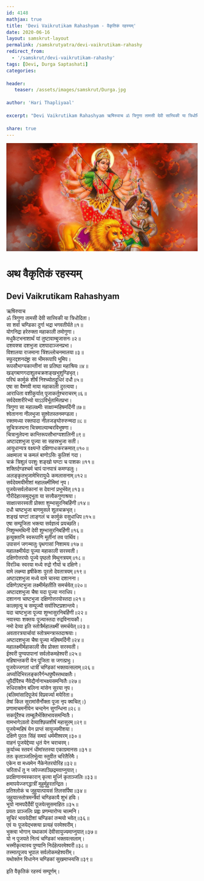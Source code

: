 ```yaml
---
id: 4148    
mathjax: true    
title: 'Devi Vaikrutikam Rahashyam - वैकृतिकं रहस्यम्'    
date: 2020-06-16    
layout: samskrut-layout 
permalink: /samskrutyatra/devi-vaikrutikam-rahashy
redirect_from: 
  - '/samskrut/devi-vaikrutikam-rahashy'
tags: [Devi, Durga Saptashati]    
categories:    
    
header:    
   teaser: /assets/images/samskrut/Durga.jpg    
    
author: 'Hari Thapliyaal'    
    
excerpt: "Devi Vaikrutikam Rahashyam ऋषिरुवाच ॐ त्रिगुणा तामसी देवी सात्त्विकी या त्रिधोदिता। सा शर्वा चण्डिका दुर्गा भद्रा भगवतीर्यते॥१॥ योगनिद्रा हरेरुक्ता महाकाली तमोगुणा। मधुकैटभनाशार्थं यां तुष्टावाम्बुजासनः॥२॥ दशवक्त्रा दशभुजा दशपादाञ्जनप्रभा। विशालया राजमाना त्रिंशल्लोचनमालया॥३॥ स्फुरद्दशनदंष्ट्रा सा भीमरूपापि भूमिप। रूपसौभाग्यकान्तीनां सा प्रतिष्ठा महाश्रियः॥४॥ खड्गबाणगदाशूलचक्रशङ्खभुशुण्डिभृत्।"
    
share: true    
---
```

![](/assets/images/samskrut/Durga.jpg)    
    
# अथ वैकृतिकं रहस्यम्    
## Devi Vaikrutikam Rahashyam    
    
ऋषिरुवाच    
ॐ त्रिगुणा तामसी देवी सात्त्विकी या त्रिधोदिता।    
सा शर्वा चण्डिका दुर्गा भद्रा भगवतीर्यते॥१॥    
योगनिद्रा हरेरुक्ता महाकाली तमोगुणा।    
मधुकैटभनाशार्थं यां तुष्टावाम्बुजासनः॥२॥    
दशवक्त्रा दशभुजा दशपादाञ्जनप्रभा।    
विशालया राजमाना त्रिंशल्लोचनमालया॥३॥    
स्फुरद्दशनदंष्ट्रा सा भीमरूपापि भूमिप।    
रूपसौभाग्यकान्तीनां सा प्रतिष्ठा महाश्रियः॥४॥    
खड्गबाणगदाशूलचक्रशङ्खभुशुण्डिभृत्।    
परिघं कार्मुकं शीर्षं निश्‍च्योतद्रुधिरं दधौ॥५॥    
एषा सा वैष्णवी माया महाकाली दुरत्यया।    
आराधिता वशीकुर्यात् पूजाकर्तुश्‍चराचरम्॥६॥    
सर्वदेवशरीरेभ्यो याऽऽविर्भूतामितप्रभा।    
त्रिगुणा सा महालक्ष्मीः साक्षान्महिषमर्दिनी॥७॥    
श्‍वेतानना नीलभुजा सुश्‍वेतस्तनमण्डला।    
रक्तमध्या रक्तपादा नीलजङ्घोरुरुन्मदा॥८॥    
सुचित्रजघना चित्रमाल्याम्बरविभूषणा।    
चित्रानुलेपना कान्तिरूपसौभाग्यशालिनी॥९॥    
अष्टादशभुजा पूज्या सा सहस्रभुजा सती।    
आयुधान्यत्र वक्ष्यन्ते दक्षिणाधःकरक्रमात्॥१०॥    
अक्षमाला च कमलं बाणोऽसिः कुलिशं गदा।    
चक्रं त्रिशूलं परशुः शङ्खो घण्टा च पाशकः॥११॥    
शक्तिर्दण्डश्‍चर्म चापं पानपात्रं कमण्डलुः।    
अलङ्कृतभुजामेभिरायुधैः कमलासनाम्॥१२॥    
सर्वदेवमयीमीशां महालक्ष्मीमिमां नृप।    
पूजयेत्सर्वलोकानां स देवानां प्रभुर्भवेत्॥१३॥    
गौरीदेहात्समुद्भूता या सत्त्‍वैकगुणाश्रया।    
साक्षात्सरस्वती प्रोक्ता शुम्भासुरनिबर्हिणी॥१४॥    
दधौ चाष्टभुजा बाणमुसले शूलचक्रभृत्।    
शङ्खं घण्टां लाङ्गलं च कार्मुकं वसुधाधिप॥१५॥    
एषा सम्पूजिता भक्त्या सर्वज्ञत्वं प्रयच्छति।    
निशुम्भमथिनी देवी शुम्भासुरनिबर्हिणी॥१६॥    
इत्युक्तानि स्वरूपाणि मूर्तीनां तव पार्थिव।    
उपासनं जगन्मातुः पृथगासां निशामय॥१७॥    
महालक्ष्मीर्यदा पूज्या महाकाली सरस्वती।    
दक्षिणोत्तरयोः पूज्ये पृष्ठतो मिथुनत्रयम्॥१८॥    
विरञ्चिः स्वरया मध्ये रुद्रो गौर्या च दक्षिणे।    
वामे लक्ष्म्या हृषीकेशः पुरतो देवतात्रयम्॥१९॥    
अष्टादशभुजा मध्ये वामे चास्या दशानना।    
दक्षिणेऽष्टभुजा लक्ष्मीर्महतीति समर्चयेत्॥२०॥    
अष्टादशभुजा चैषा यदा पूज्या नराधिप।    
दशानना चाष्टभुजा दक्षिणोत्तरयोस्तदा॥२१॥    
कालमृत्यू च सम्पूज्यौ सर्वारिष्टप्रशान्तये।    
यदा चाष्टभुजा पूज्या शुम्भासुरनिबर्हिणी॥२२॥    
नवास्याः शक्तयः पूज्यास्तदा रुद्रविनायकौ।    
नमो देव्या इति स्तोत्रैर्महालक्ष्मीं समर्चयेत्॥२३॥    
अवतारत्रयार्चायां स्तोत्रमन्त्रास्तदाश्रयाः।    
अष्टादशभुजा चैषा पूज्या महिषमर्दिनी॥२४॥    
महालक्ष्मीर्महाकाली सैव प्रोक्ता सरस्वती।    
ईश्‍वरी पुण्यपापानां सर्वलोकमहेश्‍वरी॥२५॥    
महिषान्तकरी येन पूजिता स जगत्प्रभुः।    
पूजयेज्जगतां धात्रीं चण्डिकां भक्तवत्सलाम्॥२६॥    
अर्घ्यादिभिरलङ्कारैर्गन्धपुष्पैस्तथाक्षतैः।    
धूपैर्दीपैश्‍च नैवेद्यैर्नानाभक्ष्यसमन्वितैः॥२७॥    
रुधिराक्तेन बलिना मांसेन सुरया नृप।    
(बलिमांसादिपूजेयं विप्रवर्ज्या मयेरिता॥    
तेषां किल सुरामांसैर्नोक्ता पूजा नृप क्वचित्।)    
प्रणामाचमनीयेन चन्दनेन सुगन्धिना॥२८॥    
सकर्पूरैश्‍च ताम्बूलैर्भक्तिभावसमन्वितैः।    
वामभागेऽग्रतो देव्याश्छिन्नशीर्षं महासुरम्॥२९॥    
पूजयेन्महिषं येन प्राप्तं सायुज्यमीशया।    
दक्षिणे पुरतः सिंहं समग्रं धर्ममीश्‍वरम्॥३०॥    
वाहनं पूजयेद्देव्या धृतं येन चराचरम्।    
कुर्याच्च स्तवनं धीमांस्तस्या एकाग्रमानसः॥३१॥    
ततः कृताञ्जलिर्भूत्वा स्तुवीत चरितैरिमैः।    
एकेन वा मध्यमेन नैकेनेतरयोरिह॥३२॥    
चरितार्धं तु न जपेज्जपञ्छिद्रमवाप्नुयात्।    
प्रदक्षिणानमस्कारान् कृत्वा मूर्ध्नि कृताञ्जलिः॥३३॥    
क्षमापयेज्जगद्धात्रीं मुहुर्मुहुरतन्द्रितः।    
प्रतिश्‍लोकं च जुहुयात्पायसं तिलसर्पिषा॥३४॥    
जुहुयात्स्तोत्रमन्त्रैर्वा चण्डिकायै शुभं हविः।    
भूयो नामपदैर्देवीं पूजयेत्सुसमाहितः॥३५॥    
प्रयतः प्राञ्जलिः प्रह्वः प्रणम्यारोप्य चात्मनि।    
सुचिरं भावयेदीशां चण्डिकां तन्मयो भवेत्॥३६॥    
एवं यः पूजयेद्भक्त्या प्रत्यहं परमेश्‍वरीम्।    
भुक्त्वा भोगान् यथाकामं देवीसायुज्यमाप्नुयात्॥३७॥    
यो न पूजयते नित्यं चण्डिकां भक्तवत्सलाम्।    
भस्मीकृत्यास्य पुण्यानि निर्दहेत्परमेश्‍वरी॥३८॥    
तस्मात्पूजय भूपाल सर्वलोकमहेश्‍वरीम्।    
यथोक्तेन विधानेन चण्डिकां सुखमाप्स्यसि॥३९॥    
    
इति वैकृतिकं रहस्यं सम्पूर्णम्।    
    
